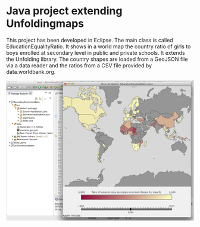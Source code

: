 # Java project extending Unfoldingmaps

This project has been developed in Eclipse. The main class is called EducationEqualityRatio. It shows in a world map the country ratio of girls to boys enrolled at secondary level in public and private schools. It extends the Unfolding library. The country shapes are loaded from a GeoJSON file via a data reader and the ratios from a CSV file provided by data.worldbank.org.  

![Screenshot of the applet](https://github.com/JNebreda/Java-project-extending-unfoldingmaps/blob/master/screenshot.png)
